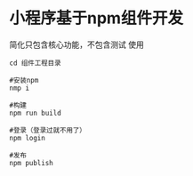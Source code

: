 # 小程序基于npm组件开发

简化只包含核心功能，不包含测试
使用
```
cd 组件工程目录

#安装npm
nmp i

#构建
npm run build

#登录（登录过就不用了）
npm login

#发布
npm publish

```
